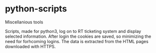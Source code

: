 # python-scripts
Miscellanious tools

Scripts, made for python3, log on to RT ticketing system and display selected information.
After login the cookies are saved, so minimizing the need for forhcoming logins.
The data is extracted from the HTML pages downloaded with HTTPS.
